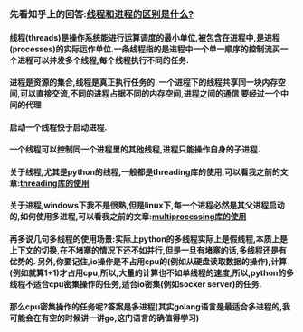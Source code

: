 ### 先看知乎上的回答:[线程和进程的区别是什么?](https://www.zhihu.com/question/25532384)



#### 线程\(threads\)是操作系统能进行运算调度的最小单位,被包含在进程中,是进程\(processes\)的实际运作单位.一条线程指的是进程中一个单一顺序的控制流买一个进程可以并发多个线程,每个线程执行不同的任务.

#### 进程是资源的集合,线程是真正执行任务的. 一个进程下的线程共享同一块内存空间,可以直接交流,不同的进程占据不同的内存空间,进程之间的通信 要经过一个中间的代理

#### 启动一个线程快于启动进程.

#### 一个线程可以控制同一个进程里的其他线程,进程只能操作自身的子进程.

#### 关于线程,尤其是python的线程,一般都是threading库的使用,可以看我之前的文章:[threading库的使用](https://www.gitbook.com/book/qq976739120/book/edit#/edit/master/threadingku-de-shi-yong.md?_k=r1op48)

#### 关于进程,windows下我不是很熟,但是linux下,每一个进程必然是其父进程启动的,如何使用多进程,可以看我之前的文章:[multiprocessing库的使用](https://qq976739120.gitbooks.io/book/content/multiprocessing-ku-de-shi-yong.html)

#### 再多说几句多线程的使用场景:实际上python的多线程实际上是假线程,本质上是上下文的切换,在不堵塞的情况下还不如并行,但是一旦有堵塞的话,多线程还是有优势的. 另外,你要记住,io操作是不占用cpu的\(例如从硬盘读取数据的操作\),计算\(例如就算1+1\)才占用cpu,所以,大量的计算也不如单线程的速度,所以,python的多线程不适合cpu密集操作的任务,适合io密集\(例如socker server\)的任务.

#### 那么cpu密集操作的任务呢?答案是多进程\(其实golang语言是最适合多进程的,我可能会在有空的时候讲一讲go,这门语言的确值得学习\)



